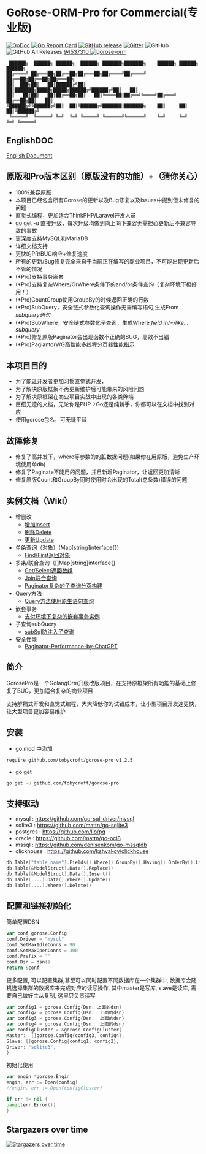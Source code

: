 # GoRose-ORM-Pro for Commercial(专业版)

[![GoDoc](https://godoc.org/github.com/tobycroft/gorose-pro?status.svg)](https://godoc.org/github.com/tobycroft/gorose-pro)
[![Go Report Card](https://goreportcard.com/badge/github.com/tobycroft/gorose-pro)](https://goreportcard.com/report/github.com/tobycroft/gorose-pro)
[![GitHub release](https://img.shields.io/github/release/tobycroft/gorose-pro.svg)](https://github.com/tobycroft/gorose-pro/releases/latest)
[![Gitter](https://badges.gitter.im/tobycroft/gorose-pro.svg)](https://gitter.im/gorose-pro/wechat)
![GitHub](https://img.shields.io/github/license/tobycroft/gorose-pro?color=blue)
![GitHub All Releases](https://img.shields.io/github/downloads/tobycroft/gorose-pro/total?color=blue)
<a target="_blank" href="https://qm.qq.com/cgi-bin/qm/qr?k=P0R-T6lnM--WHzgvGPnbd58US3IUoDlW&jump_from=webapi">
94537310
<img border="0" src="http://pub.idqqimg.com/wpa/images/group.png" alt="gorose-orm" title="gorose-orm"></a>

~~~
 ██████╗  ██████╗ ██████╗  ██████╗ ███████╗███████╗    ██████╗ ██████╗  ██████╗ 
██╔════╝ ██╔═══██╗██╔══██╗██╔═══██╗██╔════╝██╔════╝    ██╔══██╗██╔══██╗██╔═══██╗
██║  ███╗██║   ██║██████╔╝██║   ██║███████╗█████╗█████╗██████╔╝██████╔╝██║   ██║
██║   ██║██║   ██║██╔══██╗██║   ██║╚════██║██╔══╝╚════╝██╔═══╝ ██╔══██╗██║   ██║
╚██████╔╝╚██████╔╝██║  ██║╚██████╔╝███████║███████╗    ██║     ██║  ██║╚██████╔╝
 ╚═════╝  ╚═════╝ ╚═╝  ╚═╝ ╚═════╝ ╚══════╝╚══════╝    ╚═╝     ╚═╝  ╚═╝ ╚═════╝ 
~~~

## EnglishDOC

[English Document](./README_en.md)

## 原版和Pro版本区别（原版没有的功能）+（猜你关心）

- 100%兼容原版
- 本项目已经包含所有Gorose的更新以及Bug修复以及Issues中提到但未修复的问题
- 直觉式编程，更加适合ThinkPHP/Laravel开发人员
- go get -u 直接升级，每次升级均做到向上向下兼容无需担心更新后不兼容导致的事故
- 更深度支持MySQL和MariaDB
- 详细文档支持
- 更快的PR/BUG响应+修复速度
- 所有的更新/Bug修复完全来自于当前正在编写的商业项目，不可能出现更新后不管的情况
- (*Pro)支持事务嵌套
- (*Pro)支持复杂Where/OrWhere条件下的and/or条件查询（复杂环境下极好用！）
- (*Pro)CountGroup使用GroupBy的时候返回正确的行数
- (*Pro)SubQuery，安全链式参数化查询操作无需编写语句,生成From *subquery语句*
- (*Pro)SubWhere，安全链式参数化子查询，生成Where *field* *in/=/like...* *subquery*
- (*Pro)修复原版Paginator会出现函数不正确的BUG，高效不出错
- (*Pro)PagiantorWG高性能多线程分页器[性能指示](./doc/performance/PaginatorWG.md)

## 本项目目的

- 为了能让开发者更加习惯直觉式开发，
- 为了解决原版框架不再更新维护后可能带来的风险问题
- 为了解决原框架在商业项目实战中出现的各类弊端
- 巨细无遗的文档，无论你是PHP->Go还是纯新手，你都可以在文档中找到对应
- 使用gorose包名，可无缝平替

## 故障修复

- 修复了高并发下，where等参数的的脏数据问题(如果你在用原版，避免生产环境使用单db)
- 修复了Paginate不能用的问题，并且新增Paginator，让返回更加清晰
- 修复原版Count和GroupBy同时使用时会出现的Total(总条数)错误的问题

## 实例文档（Wiki）

- 增删改
    - [增加Insert](../../wiki/Insert新增数据)
    - [删除Delete](../../wiki/Delete删除数据)
    - [更新Update](../../wiki/Update方法)
- 单条查询（对象）(Map[string]interface{})
    - [Find/First返回对象](../../wiki/Find-First查询返回Obj对象方法)
- 多条/联合查询（[]Map[string]interface{}
    - [Get/Select返回数组](../../wiki/Get-Select方法)
    - [Join联合查询](../../wiki/Join-Select方法)
    - [Paginator复杂的子查询分页构建](../../wiki/Paginator复杂的子查询分页构建)
- Query方法
    - [Query方法使用原生语句查询](../../wiki/Query方法)
- 嵌套事务
    - [支付环境下复杂的嵌套事务实例](../../wiki/支付环境下复杂的嵌套事务)
- 子查询subQuery
    - [subSql防注入子查询](../../wiki/subQuery安全子查询)
- 安全性能
    - [Paginator-Performance-by-ChatGPT](../../wiki/Paginator分页查询的性能问题-ChatGPT )

## 简介

GorosePro是一个GolangOrm升级改版项目，在支持原框架所有功能的基础上修复了BUG，更加适合复杂的商业项目

支持解耦式开发和直觉式编程，大大降低你的试错成本，让小型项目开发速更快，让大型项目更加容易维护

## 安装

- go.mod 中添加

```bash
require github.com/tobycroft/gorose-pro v1.2.5
```

- go get

```bash
go get -u github.com/tobycroft/gorose-pro
```

## 支持驱动

- mysql : https://github.com/go-sql-driver/mysql
- sqlite3 : https://github.com/mattn/go-sqlite3
- postgres : https://github.com/lib/pq
- oracle : https://github.com/mattn/go-oci8
- mssql : https://github.com/denisenkom/go-mssqldb
- clickhouse : https://github.com/kshvakov/clickhouse

```go
db.Table("table_name").Fields().Where().GroupBy().Having().OrderBy().Limit().Select()
db.Table(&ModelStruct).Data().Replace()
db.Table(&ModelStruct).Data().Insert()
db.Table(....).Data().Where().Update()
db.Table(....).Where().Delete()
```

## 配置和链接初始化

简单配置DSN

```go
var conf gorose.Config
conf.Driver = "mysql"
conf.SetMaxIdleConns = 90
conf.SetMaxOpenConns = 300
conf.Prefix = ""
conf.Dsn = dsn()
return &conf
```

更多配置, 可以配置集群,甚至可以同时配置不同数据库在一个集群中, 数据库会随机选择集群的数据库来完成对应的读写操作,
其中master是写库, slave是读库, 需要自己做好主从复制, 这里只负责读写

```go
var config1 = gorose.Config{Dsn: 上面的dsn}
var config2 = gorose.Config{Dsn:  上面的dsn}
var config3 = gorose.Config{Dsn:  上面的dsn}
var config4 = gorose.Config{Dsn:  上面的dsn}
var configCluster = &gorose.ConfigCluster{
Master:  []gorose.Config{config3, config4},
Slave: []gorose.Config{config1, config2},
Driver: "sqlite3",
}
```

初始化使用

```go
var engin *gorose.Engin
engin, err := Open(config)
//engin, err := Open(configCluster)

if err != nil {
panic(err.Error())
}
```

## Stargazers over time

[![Stargazers over time](https://starchart.cc/tobycroft/gorose-pro.svg)](https://starchart.cc/tobycroft/gorose-pro)
